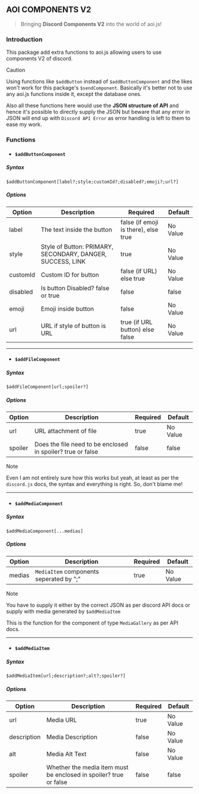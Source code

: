 ## AOI COMPONENTS V2
> Bringing **Discord Components V2** into the world of aoi.js!

### Introduction 

This package add extra functions to aoi.js allowing users to use components V2 of discord. 

> [!CAUTION]
> Using functions like `$addButton` instead of `$addButtonComponent` and the likes won't work for this package's `$sendComponent`. Basically it's better not to use any aoi.js functions inside it, except the database ones. 
>
> Also all these functions here would use the **JSON structure of API** and hence it's possible to directly supply the JSON but beware that any error in JSON will end up with `Discord API Error` as error handling is left to them to ease my work. 

### Functions

- #### `$addButtonComponent`

##### Syntax

```
$addButtonComponent[label?;style;customId?;disabled?;emoji?;url?]
```

##### Options

| Option | Description | Required | Default |
| ----- | ----- | ----- | ----- |
| label | The text inside the button | false (if emoji is there), else true | No Value |
| style | Style of Button: PRIMARY, SECONDARY, DANGER, SUCCESS, LINK | true | No Value |
| customId | Custom ID for button | false (if URL)  else true | No Value |
| disabled | Is button Disabled? false or true | false | false |
| emoji | Emoji inside button | false | No Value |
| url | URL if style of button is URL | true (if URL button) else false | No Value |

<hr />

- #### `$addFileComponent`

##### Syntax

```
$addFileComponent[url;spoiler?]
```

##### Options

| Option | Description | Required | Default |
| ----- | ----- | ----- | ----- |
| url | URL attachment of file | true | No Value |
| spoiler | Does the file need to be enclosed in spoiler? true or false | false | false |

> [!NOTE]
> Even I am not entirely sure how this works but yeah, at least as per the `discord.js` docs, the syntax and everything is right. So, don't blame me!

<hr />

- #### `$addMediaComponent`

##### Syntax

```
$addMediaComponent[...medias]
```

##### Options

| Option | Description | Required | Default |
| ----- | ----- | ----- | ----- |
| medias | `MediaItem` components seperated by ";" | true | No Value |

> [!NOTE]
> You have to supply it either by the correct JSON as per discord API docs or supply with media generated by `$addMediaItem`
>
> This is the function for the component of type `MediaGallery` as per API docs. 

<hr />

- #### `$addMediaItem`

##### Syntax

```
$addMediaItem[url;description?;alt?;spoiler?]
```

##### Options

| Option | Description | Required | Default |
| ----- | ----- | ----- | ----- |
| url | Media URL | true | No Value |
| description | Media Description | false | No Value |
| alt | Media Alt Text | false | No Value |
| spoiler | Whether the media item must be enclosed in spoiler? true or false | false | false |